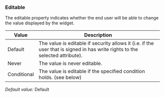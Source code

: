 ### Editable

The editable property indicates whether the end user will be able to change the value displayed by the widget.

| Value | Description |
| --- | --- |
| Default | The value is editable if security allows it (i.e. if the user that is signed in has write rights to the selected attribute). |
| Never | The value is never editable. |
| Conditional | The value is editable if the specified condition holds. (see below) |

_Default value:_ Default
